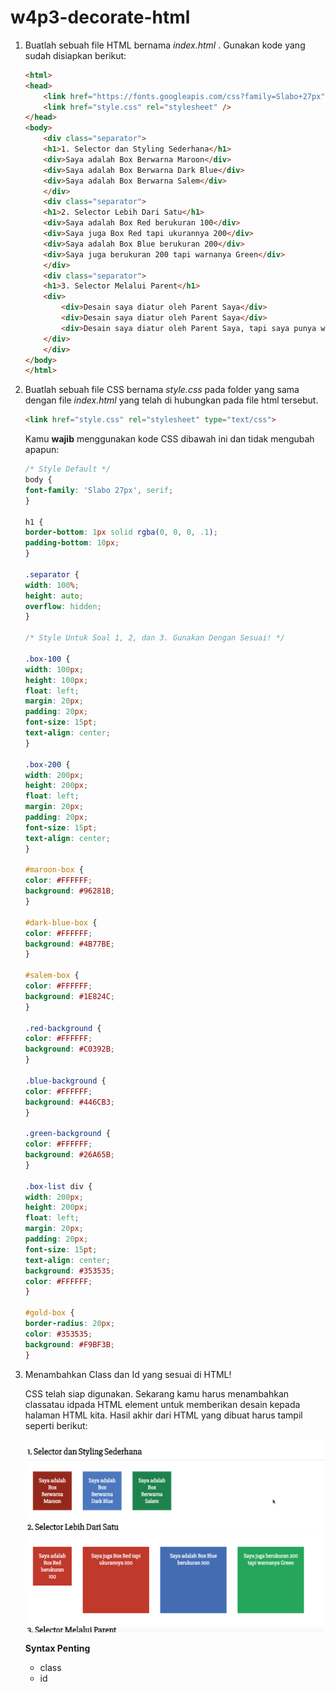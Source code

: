 # w4p3-decorate-html

1. Buatlah sebuah file HTML bernama _index.html_ . Gunakan kode yang sudah disiapkan berikut:

    ``` HTML
    <html>
    <head>
        <link href="https://fonts.googleapis.com/css?family=Slabo+27px" rel="stylesheet">
        <link href="style.css" rel="stylesheet" />
    </head>
    <body>
        <div class="separator">
        <h1>1. Selector dan Styling Sederhana</h1>
        <div>Saya adalah Box Berwarna Maroon</div>
        <div>Saya adalah Box Berwarna Dark Blue</div>
        <div>Saya adalah Box Berwarna Salem</div>
        </div>
        <div class="separator">
        <h1>2. Selector Lebih Dari Satu</h1>
        <div>Saya adalah Box Red berukuran 100</div>
        <div>Saya juga Box Red tapi ukurannya 200</div>
        <div>Saya adalah Box Blue berukuran 200</div>
        <div>Saya juga berukuran 200 tapi warnanya Green</div>
        </div>
        <div class="separator">
        <h1>3. Selector Melalui Parent</h1>
        <div>
            <div>Desain saya diatur oleh Parent Saya</div>
            <div>Desain saya diatur oleh Parent Saya</div>
            <div>Desain saya diatur oleh Parent Saya, tapi saya punya warna khusus, yaitu Gold!</div>
        </div>
        </div>
    </body>
    </html>
    ```

2. Buatlah sebuah file CSS bernama _style.css_ pada folder yang sama dengan file _index.html_ yang telah di hubungkan pada file html tersebut.

    ```HTML
    <link href="style.css" rel="stylesheet" type="text/css">
    ```

    Kamu **wajib** menggunakan kode CSS dibawah ini dan tidak mengubah apapun:

    ```CSS
    /* Style Default */
    body {
    font-family: 'Slabo 27px', serif;
    }

    h1 {
    border-bottom: 1px solid rgba(0, 0, 0, .1);
    padding-bottom: 10px;
    }

    .separator {
    width: 100%;
    height: auto;
    overflow: hidden;
    }

    /* Style Untuk Soal 1, 2, dan 3. Gunakan Dengan Sesuai! */

    .box-100 {
    width: 100px;
    height: 100px;
    float: left;
    margin: 20px;
    padding: 20px;
    font-size: 15pt;
    text-align: center;
    }

    .box-200 {
    width: 200px;
    height: 200px;
    float: left;
    margin: 20px;
    padding: 20px;
    font-size: 15pt;
    text-align: center;
    }

    #maroon-box {
    color: #FFFFFF;
    background: #96281B;
    }

    #dark-blue-box {
    color: #FFFFFF;
    background: #4B77BE;
    }

    #salem-box {
    color: #FFFFFF;
    background: #1E824C;
    }

    .red-background {
    color: #FFFFFF;
    background: #C0392B;
    }

    .blue-background {
    color: #FFFFFF;
    background: #446CB3;
    }

    .green-background {
    color: #FFFFFF;
    background: #26A65B;
    }

    .box-list div {
    width: 200px;
    height: 200px;
    float: left;
    margin: 20px;
    padding: 20px;
    font-size: 15pt;
    text-align: center;
    background: #353535;
    color: #FFFFFF;
    }

    #gold-box {
    border-radius: 20px;
    color: #353535;
    background: #F9BF3B;
    }
    ```

3. Menambahkan Class dan Id yang sesuai di HTML!

    CSS telah siap digunakan. Sekarang kamu harus menambahkan classatau idpada HTML element untuk memberikan desain kepada halaman HTML kita. Hasil akhir dari HTML yang dibuat harus tampil seperti berikut:

    ![Contoh Hasil Akhir CSS Styling](./contoh-css-styling.gif "Contoh Hasil Akhir CSS Styling")

    **Syntax Penting**

    - class
    - id
